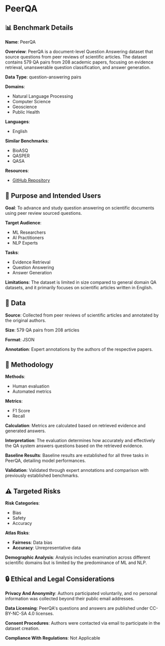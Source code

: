 # PeerQA

## 📊 Benchmark Details

**Name**: PeerQA

**Overview**: PeerQA is a document-level Question Answering dataset that source questions from peer reviews of scientific articles. The dataset contains 579 QA pairs from 208 academic papers, focusing on evidence retrieval, unanswerable question classification, and answer generation.

**Data Type**: question-answering pairs

**Domains**:
- Natural Language Processing
- Computer Science
- Geoscience
- Public Health

**Languages**:
- English

**Similar Benchmarks**:
- BioASQ
- QASPER
- QASA

**Resources**:
- [GitHub Repository](https://github.com/UKPLab/peerqa)

## 🎯 Purpose and Intended Users

**Goal**: To advance and study question answering on scientific documents using peer review sourced questions.

**Target Audience**:
- ML Researchers
- AI Practitioners
- NLP Experts

**Tasks**:
- Evidence Retrieval
- Question Answering
- Answer Generation

**Limitations**: The dataset is limited in size compared to general domain QA datasets, and it primarily focuses on scientific articles written in English.

## 💾 Data

**Source**: Collected from peer reviews of scientific articles and annotated by the original authors.

**Size**: 579 QA pairs from 208 articles

**Format**: JSON

**Annotation**: Expert annotations by the authors of the respective papers.

## 🔬 Methodology

**Methods**:
- Human evaluation
- Automated metrics

**Metrics**:
- F1 Score
- Recall

**Calculation**: Metrics are calculated based on retrieved evidence and generated answers.

**Interpretation**: The evaluation determines how accurately and effectively the QA system answers questions based on the retrieved evidence.

**Baseline Results**: Baseline results are established for all three tasks in PeerQA, detailing model performances.

**Validation**: Validated through expert annotations and comparison with previously established benchmarks.

## ⚠️ Targeted Risks

**Risk Categories**:
- Bias
- Safety
- Accuracy

**Atlas Risks**:
- **Fairness**: Data bias
- **Accuracy**: Unrepresentative data

**Demographic Analysis**: Analysis includes examination across different scientific domains but is limited by the predominance of ML and NLP.

## 🔒 Ethical and Legal Considerations

**Privacy And Anonymity**: Authors participated voluntarily, and no personal information was collected beyond their public email addresses.

**Data Licensing**: PeerQA's questions and answers are published under CC-BY-NC-SA 4.0 licenses.

**Consent Procedures**: Authors were contacted via email to participate in the dataset creation.

**Compliance With Regulations**: Not Applicable
